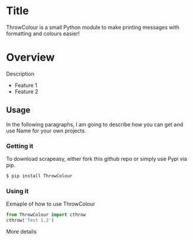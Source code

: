 # Title

ThrowColour is a small Python module to make printing messages with formatting and colours easier!

# Overview
Description

  - Feature 1
  - Feature 2


## Usage

In the following paragraphs, I am going to describe how you can get and use Name for your own projects.

###  Getting it

To download scrapeasy, either fork this github repo or simply use Pypi via pip.
```sh
$ pip install ThrowColour
```

### Using it

Exmaple of how to use ThrowColour

```Python
from ThrowColour import cthrow
cthrow('Test 1,2')
```

More details
